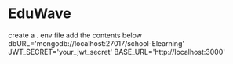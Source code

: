 # EduWave
create a . env file  add the contents below
        dbURL='mongodb://localhost:27017/school-Elearning'
        JWT_SECRET='your_jwt_secret'
        BASE_URL='http://localhost:3000'
